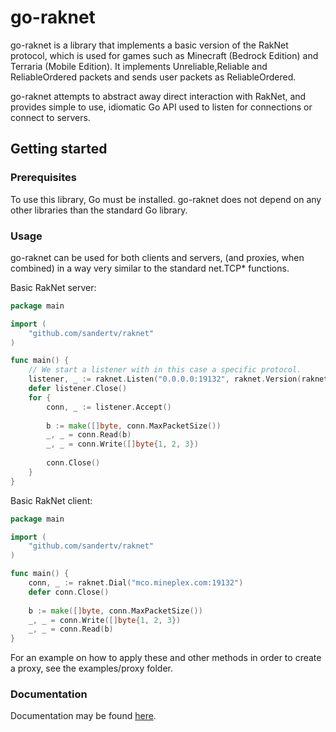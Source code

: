 # go-raknet

go-raknet is a library that implements a basic version of the RakNet protocol, which is used for games such as
Minecraft (Bedrock Edition) and Terraria (Mobile Edition). It implements Unreliable,Reliable and 
ReliableOrdered packets and sends user packets as ReliableOrdered.

go-raknet attempts to abstract away direct interaction with RakNet, and provides simple to use, idiomatic Go
API used to listen for connections or connect to servers.

## Getting started

### Prerequisites
To use this library, Go must be installed. go-raknet does not depend on any other libraries than the standard
Go library.

### Usage
go-raknet can be used for both clients and servers, (and proxies, when combined) in a way very similar to the
standard net.TCP* functions.

Basic RakNet server:
```go
package main

import (
	"github.com/sandertv/raknet"
)

func main() {
	// We start a listener with in this case a specific protocol.
    listener, _ := raknet.Listen("0.0.0.0:19132", raknet.Version(raknet.OfficialProtocol))
    defer listener.Close()
    for {
        conn, _ := listener.Accept()
        
        b := make([]byte, conn.MaxPacketSize())
        _, _ = conn.Read(b)
        _, _ = conn.Write([]byte{1, 2, 3})
        
        conn.Close()
    }
}
```

Basic RakNet client:

```go
package main

import (
	"github.com/sandertv/raknet"
)

func main() {
    conn, _ := raknet.Dial("mco.mineplex.com:19132")
    defer conn.Close()
    
    b := make([]byte, conn.MaxPacketSize())
    _, _ = conn.Write([]byte{1, 2, 3})
    _, _ = conn.Read(b)
}
```

For an example on how to apply these and other methods in order to create a proxy, see the examples/proxy
folder.

### Documentation
Documentation may be found [here](https://godoc.org/github.com/Sandertv/go-raknet).